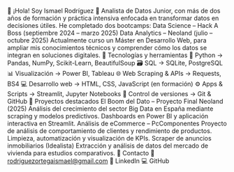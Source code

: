 👋 ¡Hola! Soy Ismael Rodríguez
🎯 Analista de Datos Junior, con más de dos años de formación y práctica intensiva enfocada en transformar datos en decisiones útiles.
He completado dos bootcamps:
Data Science – Hack A Boss (septiembre 2024 – marzo 2025)
Data Analytics – Neoland (julio – octubre 2025)
Actualmente curso un Máster en Desarrollo Web, para ampliar mis conocimientos técnicos y comprender cómo los datos se integran en soluciones digitales.
🧰 Tecnologías y herramientas
🐍 Python → Pandas, NumPy, Scikit-Learn, BeautifulSoup
🗃️ SQL → SQLite, PostgreSQL
📊 Visualización → Power BI, Tableau
🌐 Web Scraping & APIs → Requests, BS4
💻 Desarrollo web → HTML, CSS, JavaScript (en formación)
⚙️ Apps & Scripts → Streamlit, Jupyter Notebooks
🧾 Control de versiones → Git & GitHub
🚀 Proyectos destacados
El Boom del Dato – Proyecto Final Neoland (2025)
Análisis del crecimiento del sector Big Data en España mediante scraping y modelos predictivos.
Dashboards en Power BI y aplicación interactiva en Streamlit.
Análisis de eCommerce – PcComponentes
Proyecto de análisis de comportamiento de clientes y rendimiento de productos.
Limpieza, automatización y visualización de KPIs.
Scraper de anuncios inmobiliarios (Idealista)
Extracción y análisis de datos del mercado de vivienda para estudios comparativos.
💬 Contacto
📧 rodriguezortegaismael@gmail.com
🔗 LinkedIn
💻 GitHub
